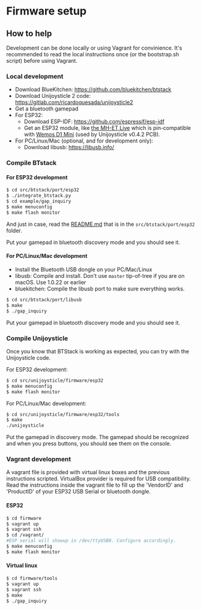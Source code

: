 # Firmware setup

## How to help

Development can be done locally or using Vagrant for convinience. It's recommended to read the local instructions once (or the bootstrap.sh script) before using Vagrant.

### Local development

- Download BlueKitchen: https://github.com/bluekitchen/btstack
- Download Unijoysticle 2 code: https://gitlab.com/ricardoquesada/unijoysticle2
- Get a bluetooth gamepad
- For ESP32:
  - Download ESP-IDF: https://github.com/espressif/esp-idf
  - Get an ESP32 module, like [the MH-ET Live][1] which is pin-compatible with [Wemos D1 Mini][2] (used by Unijoysticle v0.4.2 PCB).
- For PC/Linux/Mac (optional, and for development only):
  - Download libusb: https://libusb.info/

### Compile BTstack

#### For ESP32 development

```sh
$ cd src/btstack/port/esp32
$ ./integrate_btstack.py
$ cd example/gap_inquiry
$ make menuconfig
$ make flash monitor
```

And just in case, read the [README.md][3] that is in the `src/btstack/port/esp32` folder.

Put your gamepad in bluetooth discovery mode and you should see it.

#### For PC/Linux/Mac development

- Install the Bluetooth USB dongle on your PC/Mac/Linux
- libusb: Compile and install. Don't use `master` tip-of-tree if you are on macOS. Use 1.0.22 or earlier
- bluekitchen: Compile the libusb port to make sure everything works.

```sh
$ cd src/btstack/port/libusb
$ make
$ ./gap_inquiry
```

Put your gamepad in bluetooth discovery mode and you should see it.

### Compile Unijoysticle

Once you know that BTStack is working as expected, you can try with the Unijoysticle code.

For ESP32 development:

```sh
$ cd src/unijoysticle/firmware/esp32
$ make menuconfig
$ make flash monitor
```

For PC/Linux/Mac development:

```sh
$ cd src/unijoysticle/firmware/esp32/tools
$ make
./unijoysticle
```

Put the gamepad in discovery mode. The gamepad should be recognized and when you press buttons, you should see them on the console.

### Vagrant development

A vagrant file is provided with virtual linux boxes and the previous instructions scripted. VirtualBox provider is required for USB compatibility. Read the instructions inside the vagrant file to fill up the 'VendorID' and 'ProductID' of your ESP32 USB Serial or bluetooth dongle.

#### ESP32

```sh
$ cd firmware
$ vagrant up
$ vagrant ssh
$ cd /vagrant/
#ESP serial will showup in /dev/ttyUSB0. Configure accordingly.
$ make menuconfig
$ make flash monitor
```

#### Virtual linux

```sh
$ cd firmware/tools
$ vagrant up
$ vagrant ssh
$ make
$ ./gap_inquiry
```

[1]: https://www.aliexpress.com/item/MH-ET-LIVE-ESP32-MINI-KIT-WiFi-Bluetooth-Internet-of-Things-development-board-based-ESP8266-Fully/32819107932.html
[2]: https://wiki.wemos.cc/products:d1:d1_mini
[3]: https://github.com/bluekitchen/btstack/blob/master/port/esp32/README.md
